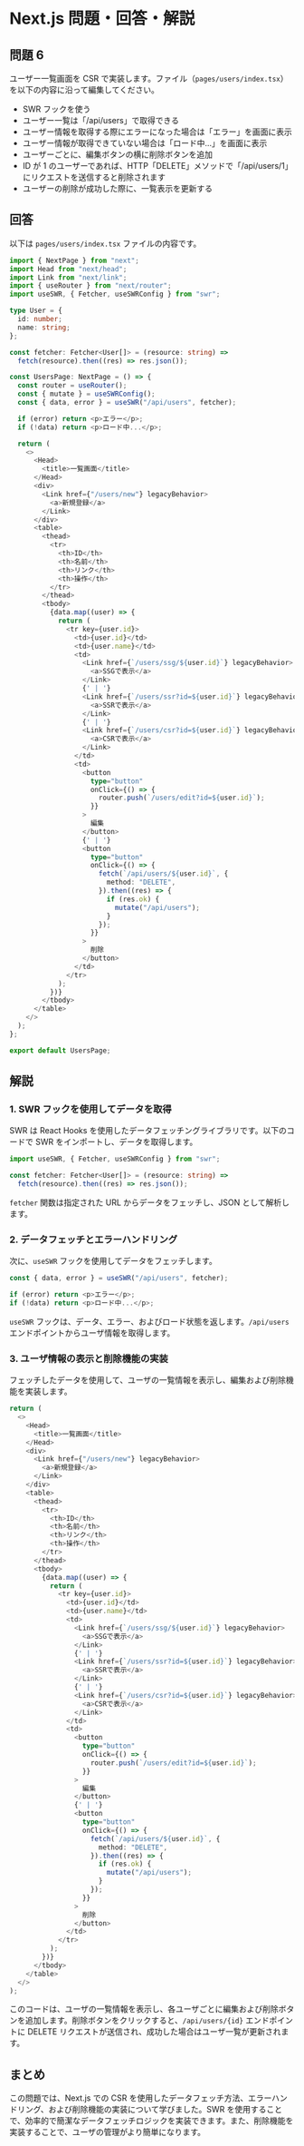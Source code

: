 # Next.js 問題・回答・解説

## 問題 6

ユーザー一覧画面を CSR で実装します。ファイル（`pages/users/index.tsx`）を以下の内容に沿って編集してください。

- SWR フックを使う
- ユーザー一覧は「/api/users」で取得できる
- ユーザー情報を取得する際にエラーになった場合は「エラー」を画面に表示
- ユーザー情報が取得できていない場合は「ロード中...」を画面に表示
- ユーザーごとに、編集ボタンの横に削除ボタンを追加
- ID が 1 のユーザーであれば、HTTP「DELETE」メソッドで「/api/users/1」にリクエストを送信すると削除されます
- ユーザーの削除が成功した際に、一覧表示を更新する

## 回答

以下は `pages/users/index.tsx` ファイルの内容です。

```typescript
import { NextPage } from "next";
import Head from "next/head";
import Link from "next/link";
import { useRouter } from "next/router";
import useSWR, { Fetcher, useSWRConfig } from "swr";

type User = {
  id: number;
  name: string;
};

const fetcher: Fetcher<User[]> = (resource: string) =>
  fetch(resource).then((res) => res.json());

const UsersPage: NextPage = () => {
  const router = useRouter();
  const { mutate } = useSWRConfig();
  const { data, error } = useSWR("/api/users", fetcher);

  if (error) return <p>エラー</p>;
  if (!data) return <p>ロード中...</p>;

  return (
    <>
      <Head>
        <title>一覧画面</title>
      </Head>
      <div>
        <Link href={"/users/new"} legacyBehavior>
          <a>新規登録</a>
        </Link>
      </div>
      <table>
        <thead>
          <tr>
            <th>ID</th>
            <th>名前</th>
            <th>リンク</th>
            <th>操作</th>
          </tr>
        </thead>
        <tbody>
          {data.map((user) => {
            return (
              <tr key={user.id}>
                <td>{user.id}</td>
                <td>{user.name}</td>
                <td>
                  <Link href={`/users/ssg/${user.id}`} legacyBehavior>
                    <a>SSGで表示</a>
                  </Link>
                  {' | '}
                  <Link href={`/users/ssr?id=${user.id}`} legacyBehavior>
                    <a>SSRで表示</a>
                  </Link>
                  {' | '}
                  <Link href={`/users/csr?id=${user.id}`} legacyBehavior>
                    <a>CSRで表示</a>
                  </Link>
                </td>
                <td>
                  <button
                    type="button"
                    onClick={() => {
                      router.push(`/users/edit?id=${user.id}`);
                    }}
                  >
                    編集
                  </button>
                  {' | '}
                  <button
                    type="button"
                    onClick={() => {
                      fetch(`/api/users/${user.id}`, {
                        method: "DELETE",
                      }).then((res) => {
                        if (res.ok) {
                          mutate("/api/users");
                        }
                      });
                    }}
                  >
                    削除
                  </button>
                </td>
              </tr>
            );
          })}
        </tbody>
      </table>
    </>
  );
};

export default UsersPage;
```

## 解説

### 1. SWR フックを使用してデータを取得

SWR は React Hooks を使用したデータフェッチングライブラリです。以下のコードで SWR をインポートし、データを取得します。

```typescript
import useSWR, { Fetcher, useSWRConfig } from "swr";

const fetcher: Fetcher<User[]> = (resource: string) =>
  fetch(resource).then((res) => res.json());
```

`fetcher` 関数は指定された URL からデータをフェッチし、JSON として解析します。

### 2. データフェッチとエラーハンドリング

次に、`useSWR` フックを使用してデータをフェッチします。

```typescript
const { data, error } = useSWR("/api/users", fetcher);

if (error) return <p>エラー</p>;
if (!data) return <p>ロード中...</p>;
```

`useSWR` フックは、データ、エラー、およびロード状態を返します。`/api/users` エンドポイントからユーザ情報を取得します。

### 3. ユーザ情報の表示と削除機能の実装

フェッチしたデータを使用して、ユーザの一覧情報を表示し、編集および削除機能を実装します。

```typescript
return (
  <>
    <Head>
      <title>一覧画面</title>
    </Head>
    <div>
      <Link href={"/users/new"} legacyBehavior>
        <a>新規登録</a>
      </Link>
    </div>
    <table>
      <thead>
        <tr>
          <th>ID</th>
          <th>名前</th>
          <th>リンク</th>
          <th>操作</th>
        </tr>
      </thead>
      <tbody>
        {data.map((user) => {
          return (
            <tr key={user.id}>
              <td>{user.id}</td>
              <td>{user.name}</td>
              <td>
                <Link href={`/users/ssg/${user.id}`} legacyBehavior>
                  <a>SSGで表示</a>
                </Link>
                {' | '}
                <Link href={`/users/ssr?id=${user.id}`} legacyBehavior>
                  <a>SSRで表示</a>
                </Link>
                {' | '}
                <Link href={`/users/csr?id=${user.id}`} legacyBehavior>
                  <a>CSRで表示</a>
                </Link>
              </td>
              <td>
                <button
                  type="button"
                  onClick={() => {
                    router.push(`/users/edit?id=${user.id}`);
                  }}
                >
                  編集
                </button>
                {' | '}
                <button
                  type="button"
                  onClick={() => {
                    fetch(`/api/users/${user.id}`, {
                      method: "DELETE",
                    }).then((res) => {
                      if (res.ok) {
                        mutate("/api/users");
                      }
                    });
                  }}
                >
                  削除
                </button>
              </td>
            </tr>
          );
        })}
      </tbody>
    </table>
  </>
);
```

このコードは、ユーザの一覧情報を表示し、各ユーザごとに編集および削除ボタンを追加します。削除ボタンをクリックすると、`/api/users/{id}` エンドポイントに DELETE リクエストが送信され、成功した場合はユーザ一覧が更新されます。

## まとめ

この問題では、Next.js での CSR を使用したデータフェッチ方法、エラーハンドリング、および削除機能の実装について学びました。SWR を使用することで、効率的で簡潔なデータフェッチロジックを実装できます。また、削除機能を実装することで、ユーザの管理がより簡単になります。
